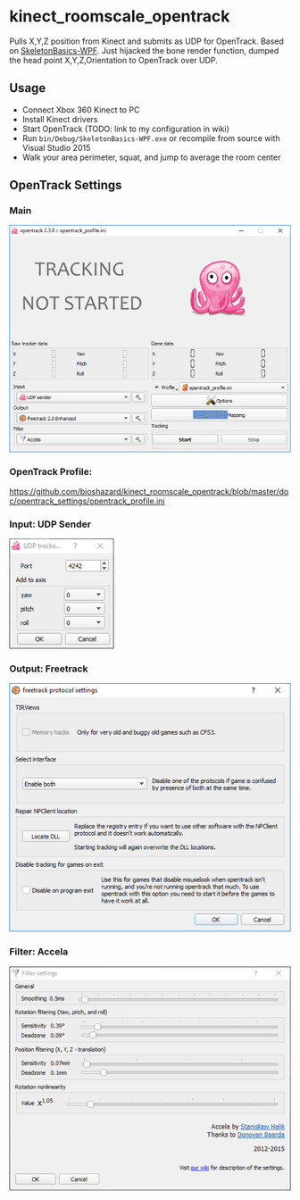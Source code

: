 # kinect_roomscale_opentrack

Pulls X,Y,Z position from Kinect and submits as UDP for OpenTrack. Based on [SkeletonBasics-WPF](https://msdn.microsoft.com/en-us/library/hh855381.aspx). Just hijacked the bone render function, dumped the head point X,Y,Z,Orientation to OpenTrack over UDP.

## Usage

- Connect Xbox 360 Kinect to PC
- Install Kinect drivers
- Start OpenTrack (TODO: link to my configuration in wiki)
- Run `bin/Debug/SkeletonBasics-WPF.exe` or recompile from source with Visual Studio 2015
- Walk your area perimeter, squat, and jump to average the room center

## OpenTrack Settings

### Main

![](https://github.com/bioshazard/kinect_roomscale_opentrack/blob/master/doc/opentrack_settings/opentrack_main.PNG?raw=true)

### OpenTrack Profile:

https://github.com/bioshazard/kinect_roomscale_opentrack/blob/master/doc/opentrack_settings/opentrack_profile.ini

### Input: UDP Sender

![](https://github.com/bioshazard/kinect_roomscale_opentrack/blob/master/doc/opentrack_settings/opentrack_input_udpsender.PNG?raw=true)

### Output: Freetrack

![](https://github.com/bioshazard/kinect_roomscale_opentrack/blob/master/doc/opentrack_settings/opentrack_output_freetrack.PNG?raw=true)

### Filter: Accela

![](https://github.com/bioshazard/kinect_roomscale_opentrack/blob/master/doc/opentrack_settings/opentrack_filter_accela.PNG?raw=true)
